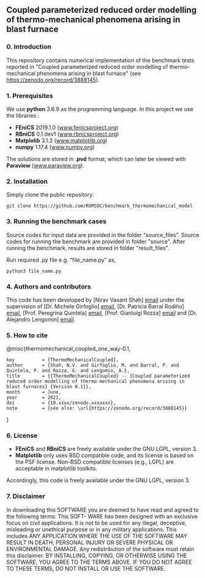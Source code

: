 ## Coupled parameterized reduced order modelling of thermo-mechanical phenomena arising in blast furnace ##

### 0. Introduction

This repository contains numerical implementation of the benchmark tests reported in "Coupled parameterized reduced order modelling of thermo-mechanical phenomena arising in blast furnace" (see https://zenodo.org/record/3888145). 

### 1. Prerequisites

We use **python** 3.6.9 as the programming language. In this project we use the libraries :
* **FEniCS** 2019.1.0 (www.fenicsproject.org)
* **RBniCS** 0.1.dev1 (www.rbnicsproject.org)
* **Matplolib** 3.1.2 (www.matplotlib.org)
* **numpy** 1.17.4 (www.numpy.org)

The solutions are stored in **.pvd** format, which can later be viewed with **Paraview** (www.paraview.org).

### 2. Installation

Simply clone the public repository:

```
git clone https://github.com/ROMSOC/benchmark_thermomechanical_model
```

### 3. Running the benchmark cases

Source codes for input data are provided in the folder "source_files". Source codes for running the benchmark are provided in folder "source". After running the benchmark, results are stored in folder "result_files".

Run required .py file e.g. "file_name.py" as,
```
python3 file_name.py
```

### 4. Authors and contributors

This code has been developed by [Nirav Vasant Shah] [email](mailto:shah.nirav@sissa.it) under the supervision of [Dr. Michele Girfoglio] [email](mailto:michele.girfoglio@sissa.it), [Dr. Patricia Barral Rodiño] [email](mailto:patricia.barral@usc.es), [Prof. Peregrina Quintela] [email](mailto:peregrina.quintela@itmati.com), [Prof. Gianluigi Rozza] [email](mailto:gianluigi.rozza@sissa.it) and [Dr. Alejandro Lengomin] [email](mailto:alejandro.lengomin@arcelormittal.com).

### 5. How to cite

@misc{thermomechanical_coupled_one_way-0.1,

	key          = {ThermoMechanicalCoupled},
	author       = {Shah, N.V. and Girfoglio, M. and Barral, P. and Quintela, P. and Rozza, G. and Lengomin, A.},
	title        = {{ThermoMechanicalCoupled} -- {Coupled parameterized reduced order modelling of thermo-mechanical phenomena arising in blast furnaces} {Version 0.1}},
	month        = June,
	year         = 2021,
	doi          = {10.xxxx/zenodo.xxxxxxx},
	note         = {see also: \url{https://zenodo.org/record/3888145}}
}

### 6. License

* **FEniCS** and **RBniCS** are freely available under the GNU LGPL, version 3.
* **Matplotlib** only uses BSD compatible code, and its license is based on the PSF license. Non-BSD compatible licenses (e.g., LGPL) are acceptable in matplotlib toolkits.

Accordingly, this code is freely available under the GNU LGPL, version 3.

### 7. Disclaimer
In downloading this SOFTWARE you are deemed to have read and agreed to the following terms: This SOFT- WARE has been designed with an exclusive focus on civil applications. It is not to be used for any illegal, deceptive, misleading or unethical purpose or in any military applications. This includes ANY APPLICATION WHERE THE USE OF THE SOFTWARE MAY RESULT IN DEATH, PERSONAL INJURY OR SEVERE PHYSICAL OR ENVIRONMENTAL DAMAGE. Any redistribution of the software must retain this disclaimer. BY INSTALLING, COPYING, OR OTHERWISE USING THE SOFTWARE, YOU AGREE TO THE TERMS ABOVE. IF YOU DO NOT AGREE TO THESE TERMS, DO NOT INSTALL OR USE THE SOFTWARE.

